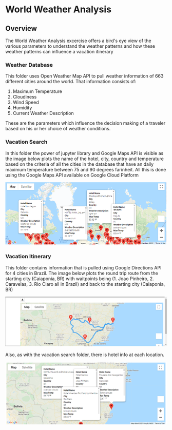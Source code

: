 # World Weather Analysis

## Overview

The World Weather Analysis excercise offers a bird's eye view of the various parameters to understand the weather patterns and how these weather patterns can influence a vacation itinerary

### Weather Database

This folder uses Open Weather Map API to pull weather information of 663 different cities around the world. That information consists of:

1. Maximum Temperature
2. Cloudiness
3. Wind Speed
4. Humidity
5. Current Weather Description

These are the parameters which influence the decision making of a traveler based on his or her choice of weather conditions.

### Vacation Search
In this folder the power of jupyter library and Google Maps API is visible as the image below plots the name of the hotel, city, country and temperature based on the criteria of all the cities in the database that have an daily maximum temperature between 75 and 90 degrees farinheit. All this is done using the Google Maps API available on Google Cloud Platform

![image](https://github.com/yashodhan1202/World_Weather_Analysis/blob/main/Vacation_Search/WeatherPy_vacation_map.png)

### Vacation Itinerary

This folder contains information that is pulled using Google Directions API for 4 cities in Brazil. The image below plots the round trip route from the starting city (Caiaponia, BR) with waitpoints being (1. Joao Pinheiro, 2. Caravelas,  3. Rio Claro all in Brazil) and back to the starting city (Caiaponia, BR)

![image](https://github.com/yashodhan1202/World_Weather_Analysis/blob/main/Vacation_Itinerary/WeatherPy_travel_map.png)

Also, as with the vacation search folder, there is hotel info at each location.

![image](https://github.com/yashodhan1202/World_Weather_Analysis/blob/main/Vacation_Itinerary/WeatherPy_travel_map_markers.png)
